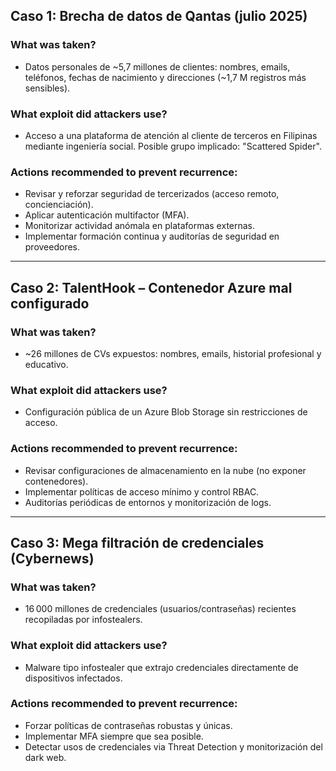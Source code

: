 ## Caso 1: Brecha de datos de Qantas (julio 2025)

### What was taken?
- Datos personales de ~5,7 millones de clientes: nombres, emails, teléfonos, fechas de nacimiento y direcciones (~1,7 M registros más sensibles).

### What exploit did attackers use?
- Acceso a una plataforma de atención al cliente de terceros en Filipinas mediante ingeniería social. Posible grupo implicado: "Scattered Spider".

### Actions recommended to prevent recurrence:
- Revisar y reforzar seguridad de tercerizados (acceso remoto, concienciación).
- Aplicar autenticación multifactor (MFA).
- Monitorizar actividad anómala en plataformas externas.
- Implementar formación continua y auditorías de seguridad en proveedores.

---

## Caso 2: TalentHook – Contenedor Azure mal configurado

### What was taken?
- ~26 millones de CVs expuestos: nombres, emails, historial profesional y educativo.

### What exploit did attackers use?
- Configuración pública de un Azure Blob Storage sin restricciones de acceso.

### Actions recommended to prevent recurrence:
- Revisar configuraciones de almacenamiento en la nube (no exponer contenedores).
- Implementar políticas de acceso mínimo y control RBAC.
- Auditorías periódicas de entornos y monitorización de logs.

---

## Caso 3: Mega filtración de credenciales (Cybernews)

### What was taken?
- 16 000 millones de credenciales (usuarios/contraseñas) recientes recopiladas por infostealers.

### What exploit did attackers use?
- Malware tipo infostealer que extrajo credenciales directamente de dispositivos infectados.

### Actions recommended to prevent recurrence:
- Forzar políticas de contraseñas robustas y únicas.
- Implementar MFA siempre que sea posible.
- Detectar usos de credenciales via Threat Detection y monitorización del dark web.
